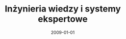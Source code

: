 ---
# Documentation: https://wowchemy.com/docs/managing-content/

title: Inżynieria wiedzy i systemy ekspertowe
subtitle: ''
summary: ''
authors:
- Adam Grzech
- Krzysztof Juszczyszyn
- kwasnicka
- Ngoc Thanh Nguyen
tags: []
categories: []
date: '2009-01-01'
lastmod: 2022-10-07T05:00:59Z
featured: false
draft: false

# Featured image
# To use, add an image named `featured.jpg/png` to your page's folder.
# Focal points: Smart, Center, TopLeft, Top, TopRight, Left, Right, BottomLeft, Bottom, BottomRight.
image:
  caption: ''
  focal_point: ''
  preview_only: false

# Projects (optional).
#   Associate this post with one or more of your projects.
#   Simply enter your project's folder or file name without extension.
#   E.g. `projects = ["internal-project"]` references `content/project/deep-learning/index.md`.
#   Otherwise, set `projects = []`.
projects: []
publishDate: '2022-10-07T05:00:58.166694Z'
publication_types:
- '5'
abstract: ''
publication: '*\"\"Exit\"\"*'
---